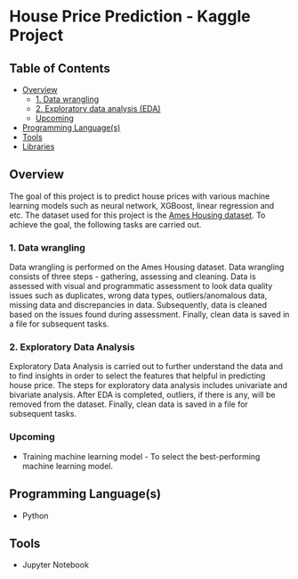 # House Price Prediction - Kaggle Project

## Table of Contents  
* [Overview](#overview)  
  * [1. Data wrangling](#task1)  
  * [2. Exploratory data analysis (EDA)](#task2)  
  * [Upcoming](#upcoming)  
* [Programming Language(s)](#programming_languages)
* [Tools](#tools)
* [Libraries](#libraries)

<a id="overview"></a>
## Overview

The goal of this project is to predict house prices with various machine learning models such as neural network, XGBoost, linear regression and etc. The dataset used for this project is the [Ames Housing dataset](https://www.kaggle.com/c/house-prices-advanced-regression-techniques). To achieve the goal, the following tasks are carried out.

<a name="task1"></a>
### 1. Data wrangling
Data wrangling is performed on the Ames Housing dataset. Data wrangling consists of three steps - gathering, assessing and cleaning. Data is assessed with visual and programmatic assessment to look data quality issues such as duplicates, wrong data types, outliers/anomalous data, missing data and discrepancies in data. Subsequently, data is cleaned based on the issues found during assessment. Finally, clean data is saved in a file for subsequent tasks.

<a name="task2"></a>
### 2. Exploratory Data Analysis
Exploratory Data Analysis is carried out to further understand the data and to find insights in order to select the features that helpful in predicting house price. The steps for exploratory data analysis includes univariate and bivariate analysis. After EDA is completed, outliers, if there is any, will be removed from the dataset. Finally, clean data is saved in a file for subsequent tasks.

<a name="upcoming"></a>
### Upcoming
- Training machine learning model - To select the best-performing machine learning model.

<a name="programming_languages"></a>
## Programming Language(s)
- Python

<a name="tools"></a>
## Tools
- Jupyter Notebook
